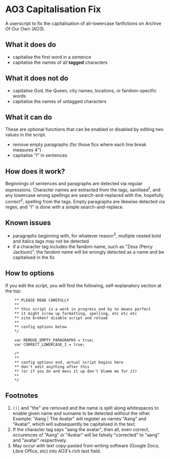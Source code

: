 # AO3 Capitalisation Fix
A userscript to fix the capitalisation of all-lowercase fanfictions on Archive Of Our Own (AO3).

## What it does do
* capitalise the first word in a sentence
* capitalise the names of all **tagged** characters

## What it does not do
* capitalise God, the Queen, city names, locations, or fandom-specific words
* capitalise the names of untagged characters

## What it can do
These are optional functions that can be enabled or disabled by editing two values in the script.
* remove empty paragraphs (for those fics where each line break measures 4")
* capitalise "I" in sentences

## How does it work?
Beginnings of sentences and paragraphs are detected via regular expressions. Character names are extracted from the tags, sanitised<sup>1</sup>, and any lowercase wrong spellings are search-and-replaced with the, hopefully correct<sup>2</sup>, spelling from the tags. Empty paragraphs are likewise detected via regex, and "I" is done with a simple search-and-replace.

## Known issues
* paragraphs beginning with, for whatever reason<sup>3</sup>, multiple nested bold and italics tags may not be detected
* if a character tag includes the fandom name, such as "Zeus (Percy Jackson)", the fandom name will be wrongly detected as a name and be capitalised in the fic

## How to options
If you edit the script, you will find the following, self-explanatory section at the top:

```    /*
    ** PLEASE READ CAREFULLY
    **
    ** this script is a work in progress and by no means perfect
    ** it might screw up formatting, spelling, etc etc etc
    ** site broken? disable script and reload
    **
    ** config options below
    */

    var REMOVE_EMPTY_PARAGRAPHS = true;
    var CORRECT_LOWERCASE_I = true;

    /*
    **
    ** config options end, actual script begins here
    ** don't edit anything after this
    ** (or if you do and mess it up don't blame me for it)
    **
    */
```

## Footnotes
1. `()|` and "the" are removed and the name is split along whitespaces to enable given name and surname to be detected without the other. Example: "Aang | The Avatar" will  register as names "Aang" and "Avatar", which will subsequently be capitalised in the text.
2. If the character tag says "aang the avatar", then all, even correct, occurences of "Aang" or "Avatar" will be falsely "corrected" to "aang" and "avatar" respectively.
3. May occur with text copy-pasted from writing software (Google Docs, Libre Office, etc) into AO3's rich text field.
